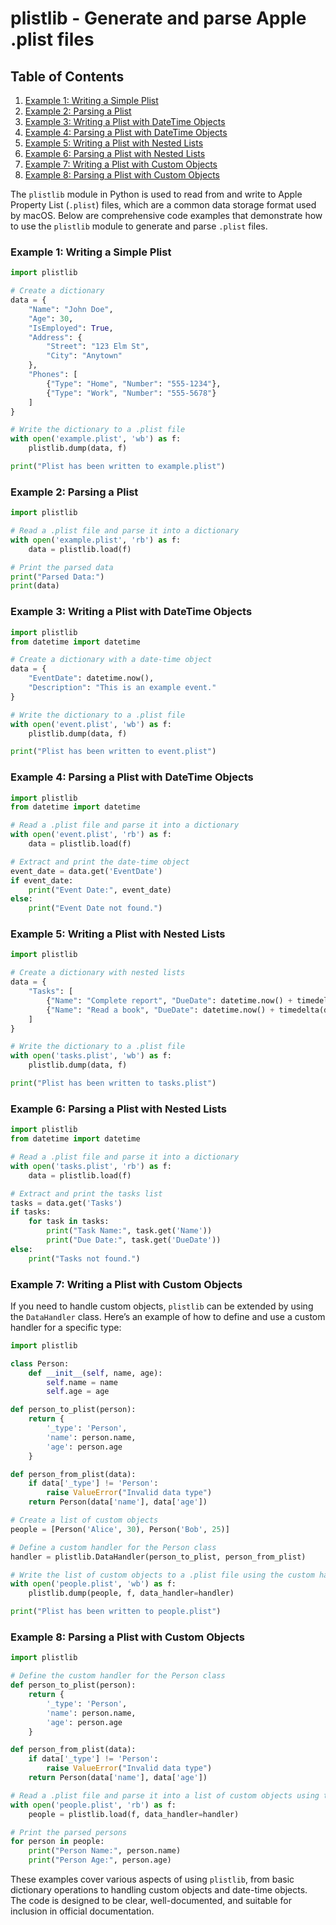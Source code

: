 # plistlib - Generate and parse Apple .plist files
## Table of Contents

1. [Example 1: Writing a Simple Plist](#example-1-writing-a-simple-plist)
2. [Example 2: Parsing a Plist](#example-2-parsing-a-plist)
3. [Example 3: Writing a Plist with DateTime Objects](#example-3-writing-a-plist-with-datetime-objects)
4. [Example 4: Parsing a Plist with DateTime Objects](#example-4-parsing-a-plist-with-datetime-objects)
5. [Example 5: Writing a Plist with Nested Lists](#example-5-writing-a-plist-with-nested-lists)
6. [Example 6: Parsing a Plist with Nested Lists](#example-6-parsing-a-plist-with-nested-lists)
7. [Example 7: Writing a Plist with Custom Objects](#example-7-writing-a-plist-with-custom-objects)
8. [Example 8: Parsing a Plist with Custom Objects](#example-8-parsing-a-plist-with-custom-objects)



The `plistlib` module in Python is used to read from and write to Apple Property List (`.plist`) files, which are a common data storage format used by macOS. Below are comprehensive code examples that demonstrate how to use the `plistlib` module to generate and parse `.plist` files.

### Example 1: Writing a Simple Plist

```python
import plistlib

# Create a dictionary
data = {
    "Name": "John Doe",
    "Age": 30,
    "IsEmployed": True,
    "Address": {
        "Street": "123 Elm St",
        "City": "Anytown"
    },
    "Phones": [
        {"Type": "Home", "Number": "555-1234"},
        {"Type": "Work", "Number": "555-5678"}
    ]
}

# Write the dictionary to a .plist file
with open('example.plist', 'wb') as f:
    plistlib.dump(data, f)

print("Plist has been written to example.plist")
```

### Example 2: Parsing a Plist

```python
import plistlib

# Read a .plist file and parse it into a dictionary
with open('example.plist', 'rb') as f:
    data = plistlib.load(f)

# Print the parsed data
print("Parsed Data:")
print(data)
```

### Example 3: Writing a Plist with DateTime Objects

```python
import plistlib
from datetime import datetime

# Create a dictionary with a date-time object
data = {
    "EventDate": datetime.now(),
    "Description": "This is an example event."
}

# Write the dictionary to a .plist file
with open('event.plist', 'wb') as f:
    plistlib.dump(data, f)

print("Plist has been written to event.plist")
```

### Example 4: Parsing a Plist with DateTime Objects

```python
import plistlib
from datetime import datetime

# Read a .plist file and parse it into a dictionary
with open('event.plist', 'rb') as f:
    data = plistlib.load(f)

# Extract and print the date-time object
event_date = data.get('EventDate')
if event_date:
    print("Event Date:", event_date)
else:
    print("Event Date not found.")
```

### Example 5: Writing a Plist with Nested Lists

```python
import plistlib

# Create a dictionary with nested lists
data = {
    "Tasks": [
        {"Name": "Complete report", "DueDate": datetime.now() + timedelta(days=7)},
        {"Name": "Read a book", "DueDate": datetime.now() + timedelta(days=3)}
    ]
}

# Write the dictionary to a .plist file
with open('tasks.plist', 'wb') as f:
    plistlib.dump(data, f)

print("Plist has been written to tasks.plist")
```

### Example 6: Parsing a Plist with Nested Lists

```python
import plistlib
from datetime import datetime

# Read a .plist file and parse it into a dictionary
with open('tasks.plist', 'rb') as f:
    data = plistlib.load(f)

# Extract and print the tasks list
tasks = data.get('Tasks')
if tasks:
    for task in tasks:
        print("Task Name:", task.get('Name'))
        print("Due Date:", task.get('DueDate'))
else:
    print("Tasks not found.")
```

### Example 7: Writing a Plist with Custom Objects

If you need to handle custom objects, `plistlib` can be extended by using the `DataHandler` class. Here’s an example of how to define and use a custom handler for a specific type:

```python
import plistlib

class Person:
    def __init__(self, name, age):
        self.name = name
        self.age = age

def person_to_plist(person):
    return {
        '_type': 'Person',
        'name': person.name,
        'age': person.age
    }

def person_from_plist(data):
    if data['_type'] != 'Person':
        raise ValueError("Invalid data type")
    return Person(data['name'], data['age'])

# Create a list of custom objects
people = [Person('Alice', 30), Person('Bob', 25)]

# Define a custom handler for the Person class
handler = plistlib.DataHandler(person_to_plist, person_from_plist)

# Write the list of custom objects to a .plist file using the custom handler
with open('people.plist', 'wb') as f:
    plistlib.dump(people, f, data_handler=handler)

print("Plist has been written to people.plist")
```

### Example 8: Parsing a Plist with Custom Objects

```python
import plistlib

# Define the custom handler for the Person class
def person_to_plist(person):
    return {
        '_type': 'Person',
        'name': person.name,
        'age': person.age
    }

def person_from_plist(data):
    if data['_type'] != 'Person':
        raise ValueError("Invalid data type")
    return Person(data['name'], data['age'])

# Read a .plist file and parse it into a list of custom objects using the custom handler
with open('people.plist', 'rb') as f:
    people = plistlib.load(f, data_handler=handler)

# Print the parsed persons
for person in people:
    print("Person Name:", person.name)
    print("Person Age:", person.age)
```

These examples cover various aspects of using `plistlib`, from basic dictionary operations to handling custom objects and date-time objects. The code is designed to be clear, well-documented, and suitable for inclusion in official documentation.

